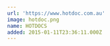 ```yaml
---
url: 'https://www.hotdoc.com.au'
image: hotdoc.png
name: HOTDOCS
added: 2015-01-11T23:36:11.000Z
---
```

